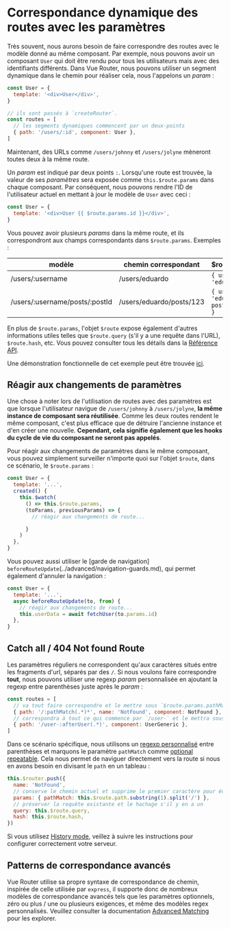 # Correspondance dynamique des routes avec les paramètres

<VueSchoolLink 
  href="https://vueschool.io/lessons/dynamic-routes"
  title="Learn about dynamic route matching with params"
/>

Très souvent, nous aurons besoin de faire correspondre des routes avec le modèle donné au même composant. Par exemple, nous pouvons avoir un composant `User` qui doit être rendu pour tous les utilisateurs mais avec des identifiants différents. Dans Vue Router, nous pouvons utiliser un segment dynamique dans le chemin pour réaliser cela, nous l'appelons un _param_ :

```js
const User = {
  template: '<div>User</div>',
}

// ils sont passés à `createRouter`.
const routes = [
  // les segments dynamiques commencent par un deux-points
  { path: '/users/:id', component: User },
]
```

Maintenant, des URLs comme `/users/johnny` et `/users/jolyne` mèneront toutes deux à la même route.

Un _param_ est indiqué par deux points `:`. Lorsqu'une route est trouvée, la valeur de ses _paramètres_ sera exposée comme `this.$route.params` dans chaque composant. Par conséquent, nous pouvons rendre l'ID de l'utilisateur actuel en mettant à jour le modèle de `User` avec ceci :

```js
const User = {
  template: '<div>User {{ $route.params.id }}</div>',
}
```

Vous pouvez avoir plusieurs _params_ dans la même route, et ils correspondront aux champs correspondants dans `$route.params`. Exemples :

| modèle                        | chemin correspondant             | \$route.params                           |
| ------------------------------ | ------------------------ | ---------------------------------------- |
| /users/:username               | /users/eduardo           | `{ username: 'eduardo' }`                |
| /users/:username/posts/:postId | /users/eduardo/posts/123 | `{ username: 'eduardo', postId: '123' }` |

En plus de `$route.params`, l'objet `$route` expose également d'autres informations utiles telles que `$route.query` (s'il y a une requête dans l'URL), `$route.hash`, etc. Vous pouvez consulter tous les détails dans la [Référence API](../../api/#routelocationnormalized).

Une démonstration fonctionnelle de cet exemple peut être trouvée [ici](https://codesandbox.io/s/route-params-vue-router-examples-mlb14?from-embed&initialpath=%2Fusers%2Feduardo%2Fposts%2F1).

<!-- <iframe
  src="https://codesandbox.io/embed//route-params-vue-router-examples-mlb14?fontsize=14&theme=light&view=preview&initialpath=%2Fusers%2Feduardo%2Fposts%2F1"
  style="width:100%; height:500px; border:0; border-radius: 4px; overflow:hidden;"
  title="Route Params example"
  allow="accelerometer; ambient-light-sensor; camera; encrypted-media; geolocation; gyroscope; hid; microphone; midi; payment; usb; vr; xr-spatial-tracking"
  sandbox="allow-forms allow-modals allow-popups allow-presentation allow-same-origin allow-scripts"
></iframe> -->

## Réagir aux changements de paramètres

<VueSchoolLink 
  href="https://vueschool.io/lessons/reacting-to-param-changes"
  title="Learn how to react to param changes"
/>

Une chose à noter lors de l'utilisation de routes avec des paramètres est que lorsque l'utilisateur navigue de `/users/johnny` à `/users/jolyne`, **la même instance de composant sera réutilisée**. Comme les deux routes rendent le même composant, c'est plus efficace que de détruire l'ancienne instance et d'en créer une nouvelle. **Cependant, cela signifie également que les hooks du cycle de vie du composant ne seront pas appelés**.

Pour réagir aux changements de paramètres dans le même composant, vous pouvez simplement surveiller n'importe quoi sur l'objet `$route`, dans ce scénario, le `$route.params` :

```js
const User = {
  template: '...',
  created() {
    this.$watch(
      () => this.$route.params,
      (toParams, previousParams) => {
        // réagir aux changements de route...

      }
    )
  },
}
```

Vous pouvez aussi utiliser le [garde de navigation] `beforeRouteUpdate`(../advanced/navigation-guards.md), qui permet également d'annuler la navigation :

```js
const User = {
  template: '...',
  async beforeRouteUpdate(to, from) {
    // réagir aux changements de route...
    this.userData = await fetchUser(to.params.id)
  },
}
```

## Catch all / 404 Not found Route

<VueSchoolLink 
  href="https://vueschool.io/lessons/404-not-found-page"
  title="Learn how to make a catch all/404 not found route"
/>

Les paramètres réguliers ne correspondent qu'aux caractères situés entre les fragments d'url, séparés par des `/`. Si nous voulons faire correspondre **tout**, nous pouvons utiliser une regexp _param_ personnalisée en ajoutant la regexp entre parenthèses juste après le _param_ :

```js
const routes = [
  // va tout faire correspondre et le mettre sous `$route.params.pathMatch`.
  { path: '/:pathMatch(.*)*', name: 'NotFound', component: NotFound },
  // correspondra à tout ce qui commence par `/user-` et le mettra sous `$route.params.afterUser`.
  { path: '/user-:afterUser(.*)', component: UserGeneric },
]
```

Dans ce scénario spécifique, nous utilisons un [regexp personnalisé](./route-matching-syntax.md#custom-regexp-in-params) entre parenthèses et marquons le paramètre `pathMatch` comme [optional repeatable](./route-matching-syntax.md#optional-parameters). Cela nous permet de naviguer directement vers la route si nous en avons besoin en divisant le `path` en un tableau :

```js
this.$router.push({
  name: 'NotFound',
  // conserve le chemin actuel et supprime le premier caractère pour éviter que l'URL cible ne commence par `//`.
  params: { pathMatch: this.$route.path.substring(1).split('/') },
  // préserver la requête existante et le hachage s'il y en a un
  query: this.$route.query,
  hash: this.$route.hash,
})
```

Si vous utilisez [History mode](./history-mode.md), veillez à suivre les instructions pour configurer correctement votre serveur.

## Patterns de correspondance avancés

Vue Router utilise sa propre syntaxe de correspondance de chemin, inspirée de celle utilisée par `express`, il supporte donc de nombreux modèles de correspondance avancés tels que les paramètres optionnels, zéro ou plus / une ou plusieurs exigences, et même des modèles regex personnalisés. Veuillez consulter la documentation [Advanced Matching](./route-matching-syntax.md) pour les explorer.
